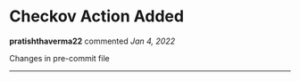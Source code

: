 # Checkov Action Added

**pratishthaverma22** commented *Jan 4, 2022*

Changes in pre-commit file
<br />
***


